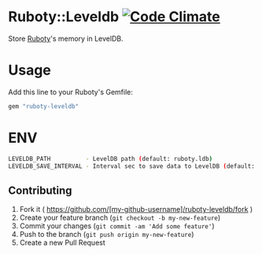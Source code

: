 # Ruboty::Leveldb [![Code Climate](https://codeclimate.com/github/nownabe/ruboty-leveldb/badges/gpa.svg)](https://codeclimate.com/github/nownabe/ruboty-leveldb)
Store [Ruboty](https://github.com/r7kamura/ruboty/)'s memory in LevelDB.

# Usage
Add this line to your Ruboty's Gemfile:

```ruby
gem "ruboty-leveldb"
```

# ENV
```bash
LEVELDB_PATH          - LevelDB path (default: ruboty.ldb)
LEVELDB_SAVE_INTERVAL - Interval sec to save data to LevelDB (default: 5)
```

## Contributing

1. Fork it ( https://github.com/[my-github-username]/ruboty-leveldb/fork )
2. Create your feature branch (`git checkout -b my-new-feature`)
3. Commit your changes (`git commit -am 'Add some feature'`)
4. Push to the branch (`git push origin my-new-feature`)
5. Create a new Pull Request
